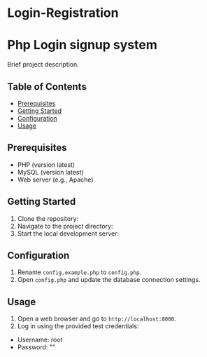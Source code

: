 # Login-Registration
# Php Login signup system

Brief project description.

## Table of Contents

- [Prerequisites](#prerequisites)
- [Getting Started](#getting-started)
- [Configuration](#configuration)
- [Usage](#usage)


## Prerequisites


- PHP (version latest)
- MySQL (version latest)
- Web server (e.g., Apache)

## Getting Started


1. Clone the repository:
2. Navigate to the project directory:
3. Start the local development server:

## Configuration


1. Rename `config.example.php` to `config.php`.
2. Open `config.php` and update the database connection settings.

## Usage


1. Open a web browser and go to `http://localhost:8000`.
2. Log in using the provided test credentials:
- Username: root
- Password: ""




